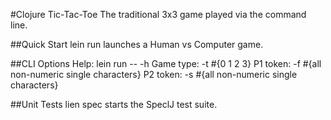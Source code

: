 #Clojure Tic-Tac-Toe
The traditional 3x3 game played via the command line.

##Quick Start
lein run launches a Human vs Computer game.

##CLI Options
Help:			lein run -- -h
Game type:		-t #{0 1 2 3}
P1 token:		-f #{all non-numeric single characters}
P2 token:		-s #{all non-numeric single characters}

##Unit Tests
lien spec starts the SpeclJ test suite.
